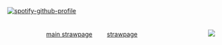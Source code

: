 [![spotify-github-profile](https://spotify-github-profile.kittinanx.com/api/view?uid=wjdes5kajmt1gqhbzctuzbgid&cover_image=true&theme=natemoo-re&show_offline=false&background_color=121212&interchange=true&bar_color=53b14f&bar_color_cover=false)](https://github.com/kittinan/spotify-github-profile)
ㅤ ㅤㅤㅤ ㅤㅤ  ㅤ ㅤㅤㅤ
ㅤ ㅤㅤㅤ ㅤㅤ  ㅤ ㅤㅤㅤ
ㅤ ㅤㅤㅤ ㅤ
ㅤ ㅤㅤㅤ ㅤㅤ  ㅤ ㅤㅤㅤ
ㅤ ㅤㅤㅤ ㅤㅤ  ㅤ ㅤㅤㅤㅤ  ㅤ ㅤㅤㅤ
 
ㅤ ㅤㅤㅤ ㅤㅤ  [main strawpage](https://romuluswolf.straw.page/) ㅤㅤ   [strawpage](https://arminkyo.straw.page/)
ㅤ ㅤㅤㅤ ㅤㅤ  ㅤ ㅤㅤㅤㅤ![](https://cdn.cdnstep.com/LdeJIvDcaWqCTMQ6HRjE/cover-1.thumb256.png)

 
  ㅤㅤ  ㅤㅤ  ㅤㅤ  ㅤㅤ 
  
